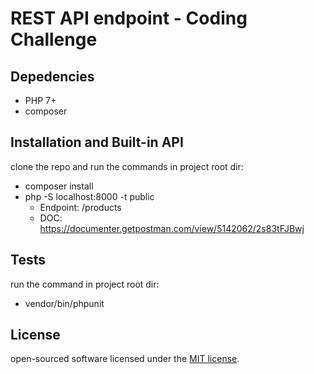 # REST API endpoint - Coding Challenge

## Depedencies
- PHP 7+ 
- composer

## Installation and Built-in API
clone the repo and run the commands in project root dir:
- composer install
- php -S localhost:8000 -t public 
    - Endpoint: /products
    - DOC: https://documenter.getpostman.com/view/5142062/2s83tFJBwj

## Tests
run the command in project root dir:
- vendor/bin/phpunit

## License
open-sourced software licensed under the [MIT license](https://opensource.org/licenses/MIT).
